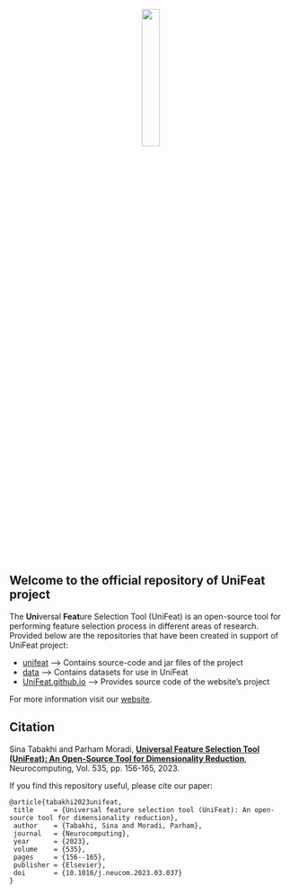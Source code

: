 <p align="center" width="100%">
    <a href="https://unifeat.github.io/" target="_blank"><img width="25%" src="https://unifeat.github.io/images/logo.png"></a>
</p>

## Welcome to the official repository of UniFeat project

The **Uni**versal **Feat**ure Selection Tool (UniFeat) is an open-source tool for performing feature selection process in different areas of research. Provided below are the repositories that have been created in support of UniFeat project:
- [unifeat](https://github.com/UniFeat/unifeat) --> Contains source-code and jar files of the project
- [data](https://github.com/UniFeat/data) --> Contains datasets for use in UniFeat
- [UniFeat.github.io](https://github.com/UniFeat/UniFeat.github.io) --> Provides source code of the website’s project

For more information visit our [website](https://UniFeat.github.io).

## Citation
Sina Tabakhi and Parham Moradi, [**Universal Feature Selection Tool (UniFeat): An Open-Source Tool for Dimensionality Reduction**](https://doi.org/10.1016/j.neucom.2023.03.037), Neurocomputing, Vol. 535, pp. 156-165, 2023.

If you find this repository useful, please cite our paper:
```
@article{tabakhi2023unifeat,
 title     = {Universal feature selection tool (UniFeat): An open-source tool for dimensionality reduction},
 author    = {Tabakhi, Sina and Moradi, Parham},
 journal   = {Neurocomputing},
 year      = {2023},
 volume    = {535},
 pages     = {156--165},
 publisher = {Elsevier},
 doi       = {10.1016/j.neucom.2023.03.037}
}
```
